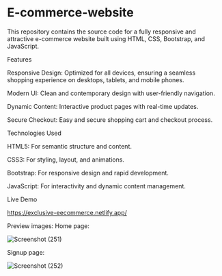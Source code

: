 # E-commerce-website

This repository contains the source code for a fully responsive and attractive e-commerce website built using HTML, CSS, Bootstrap, and JavaScript.

Features

Responsive Design: Optimized for all devices, ensuring a seamless shopping experience on desktops, tablets, and mobile phones.

Modern UI: Clean and contemporary design with user-friendly navigation.

Dynamic Content: Interactive product pages with real-time updates.

Secure Checkout: Easy and secure shopping cart and checkout process.

Technologies Used

HTML5: For semantic structure and content.

CSS3: For styling, layout, and animations.

Bootstrap: For responsive design and rapid development.

JavaScript: For interactivity and dynamic content management.

Live Demo

https://exclusive-eecommerce.netlify.app/

Preview images:
Home page:

![Screenshot (251)](https://github.com/user-attachments/assets/8ab5a928-f921-430c-b7e3-28051064668d)

Signup page:

![Screenshot (252)](https://github.com/user-attachments/assets/0e960031-11c5-42a1-87c3-4b9f4b039b24)




